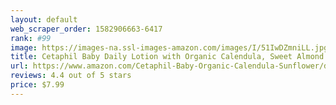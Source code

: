 ```yaml
---
layout: default 
﻿web_scraper_order: 1582906663-6417
rank: #99
image: https://images-na.ssl-images-amazon.com/images/I/51IwDZmniLL.jpg
title: Cetaphil Baby Daily Lotion with Organic Calendula, Sweet Almond Oil and Sunflower Oil, Pump Bottle
url: https://www.amazon.com/Cetaphil-Baby-Organic-Calendula-Sunflower/dp/B07GFCKS9P/ref=zg_mw_hpc_99?_encoding=UTF8&psc=1&refRID=25WQDBTAJF2JRCYG7BG8
reviews: 4.4 out of 5 stars
price: $7.99 
---
```

